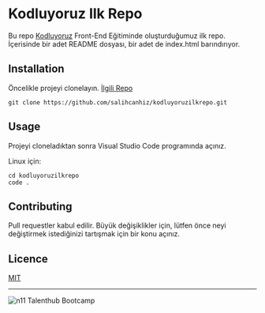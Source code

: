 # **Kodluyoruz Ilk Repo**

Bu repo [Kodluyoruz](https://kodluyoruz.org) Front-End Eğitiminde oluşturduğumuz ilk repo. İçerisinde bir adet README dosyası, bir adet de index.html barındırıyor.

## **Installation**

Öncelikle projeyi clonelayın. [İlgili Repo](https://github.com/salihcanhiz/kodluyoruzilkrepo.git)

`git clone https://github.com/salihcanhiz/kodluyoruzilkrepo.git `

## **Usage**

Projeyi cloneladıktan sonra Visual Studio Code programında açınız.

Linux için:
```
cd kodluyoruzilkrepo
code .
```


## **Contributing**

Pull requestler kabul edilir. Büyük değişiklikler için, lütfen önce neyi değiştirmek istediğinizi tartışmak için bir konu açınız.

## **Licence**
[MIT](https://choosealicense.com/licenses/mit/)

---
![n11 Talenthub Bootcamp](https://media.licdn.com/dms/image/D4D22AQEu81FzvN8RIQ/feedshare-shrink_1280/0/1707481656990?e=1710374400&v=beta&t=r5B9dUC3Y8F1Bp0oU4rV5gx-3ZYM50gXKfVyldtjOIU)
